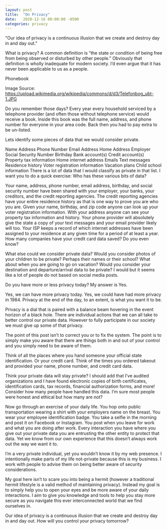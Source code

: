 ```yaml
---
layout: post
title:  "On Privacy"
date:   2020-12-16 00:00:00 -0500
categories: privacy
---
```

"Our idea of privacy is a continuous illusion that we create and destroy day in and day out."

What is privacy? A common definition is “the state or condition of being free from being observed or disturbed by other people.” Obviously that definition is wholly inadequate for modern society. I’d even argue that it has never been applicable to us as a people.

Phonebook

Image Source: https://upload.wikimedia.org/wikipedia/commons/d/d3/Telefonbog_ubt-1.JPG

Do you remember those days? Every year every household serviced by a telephone provider (and often those without telephone service) would receive a book. Inside this book was the full name, address, and phone number for everyone in your area code. Back then you had to pay extra to be un-listed.

Lets identify some pieces of data that we would consider private.

Name
Address
Phone Number
Email Address
Home Address
Employer
Social Security Number
Birthday
Bank account(s)
Credit account(s)
Property tax information
Home internet address
Emails
Text messages
Residence history
Voter registration information
Vacation plans
Child school information
There is a lot of data that I would classify as private in that list. I want you to do a quick exercise: Who has these various bits of data?

Your name, address, phone number, email address, birthday, and social security number have been shared with your employer, your banks, your creditors, and the credit reporting agencies. The credit reporting agencies have your entire residence history as that is one way to prove you are who you are. Given your name, birthday, and zip code anyone can look up your voter registration information. With your address anyone can see your property tax information and history. Your phone provider will absolutely give the state a copy of your text messages and your email provider likely will too. Your ISP keeps a record of which internet addresses have been assigned to your residence at any given time for a period of at least a year. How many companies have your credit card data saved? Do you even know?

What else could we consider private data? Would you consider photos of your children to be private? Perhaps their names or their school? What about when you are going to go on vacation? Would you consider your destination and departure/arrival data to be private? I would but it seems like a lot of people do not based on social media posts.

Do you have more or less privacy today? My answer is Yes.

Yes, we can have more privacy today. Yes, we could have had more privacy in 1984. Privacy at the end of the day, to an extent, is what you want it to be.

Privacy is a dial that is paired with a balance beam hovering in the event horizon of a black hole. There are individual actions that we can all take to better control our private data. However to fully participate in our society we must give up some of that privacy.

The point of this post isn’t to correct you or to fix the system. The point is to simply make you aware that there are things both in and out of your control and you simply need to be aware of them.

Think of all the places where you hand someone your official state identification. Or your credit card. Think of the times you ordered takeout and provided your name, phone number, and credit card data.

Think your private data will stay private? I should add that I’ve audited organizations and I have found electronic copies of birth certificates, identification cards, tax records, financial authorization forms, and more! Consider how many people have handled this data. I’m sure most people were honest and ethical but how many are not?

Now go through an exercise of your daily life. You hop onto public transportation wearing a shirt with your employers name on the breast. You wear your employee identification badge. You take a selfie in the morning and post it on Facebook or Instagram. You post when you leave for work and what you are doing after work. Every interaction you have where you give out your private data you are entrusting the other entity to protect that data. Yet we know from our own experience that this doesn’t always work out the way we want it to.

I’m a very private individual, yet you wouldn’t know it by my web presence. I intentionally make parts of my life not-private because this is my business. I work with people to advise them on being better aware of security considerations.

My goal here isn’t to scare you into being a hermit (however a traditional hermit lifestyle is a valid method of maintaining privacy). Instead my goal is to simply help you to open your eyes and be more aware of your daily interactions. I aim to give you knowledge and tools to help you stay more secure as you navigate this ever interconnected world that we find ourselves in.

Our idea of privacy is a continuous illusion that we create and destroy day in and day out. How will you control your privacy tomorrow?
